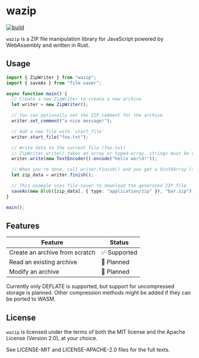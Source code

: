 # wazip

[![build](https://github.com/nasso/wazip/actions/workflows/rust.yml/badge.svg)](https://github.com/nasso/wazip/actions/workflows/rust.yml)

`wazip` is a ZIP file manipulation library for JavaScript powered by WebAssembly
and written in Rust.

## Usage

```ts
import { ZipWriter } from "wazip";
import { saveAs } from "file-saver";

async function main() {
  // Create a new ZipWriter to create a new archive
  let writer = new ZipWriter();

  // You can optionally set the ZIP comment for the archive
  writer.set_comment("a nice message!");

  // Add a new file with `start_file`
  writer.start_file("foo.txt");

  // Write data to the current file (foo.txt)
  // ZipWriter.write() takes an array or typed-array. strings must be encoded
  writer.write(new TextEncoder().encode("hello world!"));

  // When you're done, call writer.finish() and you get a Uint8Array (the ZIP)
  let zip_data = writer.finish();

  // This example uses file-saver to download the generated ZIP file
  saveAs(new Blob([zip_data], { type: "application/zip" }), "bar.zip");
}

main();
```

## Features

| Feature                        | Status                       |
| ------------------------------ | ---------------------------- |
| Create an archive from scratch | :white_check_mark: Supported |
| Read an existing archive       | :construction: Planned       |
| Modify an archive              | :construction: Planned       |

Currently only DEFLATE is supported, but support for uncompressed storage is
planned. Other compression methods might be added if they can be ported to WASM.

## License

`wazip` is licensed under the terms of both the MIT license and the Apache
License (Version 2.0), at your choice.

See LICENSE-MIT and LICENSE-APACHE-2.0 files for the full texts.
